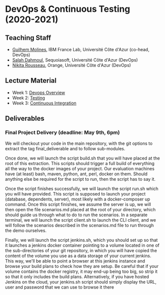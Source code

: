 # DevOps & Continuous Testing (2020-2021)

## Teaching Staff

  * [Guilhem Molines](guilhem.molines@univ-cotedazur.fr), IBM France Lab, Université Côte d'Azur (co-head, DevOps)
  * [Salah Dahmoul](Salah.DAHMOUL@univ-cotedazur.fr), Sequoiasoft, Université Côte d'Azur (DevOps)
  * [Nikita Rousseau](TBD@univ-cotedazur.fr), Orange, Université Côte d'Azur (DevOps)


## Lecture Material

   * Week 1: [Devops Overview](https://github.com/collet/isa-devops/blob/master/DevOps/week1_overview_devops_v0.2.pdf)
   * Week 2: [Testing](https://github.com/collet/isa-devops/blob/master/DevOps/week2_testing_v0.4.pdf)
   * Week 3: [Continuous Integration](https://github.com/collet/isa-devops/blob/master/DevOps/week3_software_factory_v0.6.pdf)


## Deliverables

### Final Project Delivery (deadline: May 9th, 6pm)

 We will checkout your code in the main repository, with the git options to extract the tag final_deliverable and to follow sub-modules.
 
Once done, we will launch the script build.sh that you will have placed at the root of this extraction. This scripts should trigger a full build of everything all the way to the docker images of your project. Our evaluation machines have (at least) bash, maven, python, ant, perl, docker on them. Should anything else be required for the script to run, then the script has to say it.

Once the script finishes successfully, we will launch the script run.sh which you will have provided. This script is supposed to launch your project (database, dependents, server), most likely with a docker-composer up command.
Once this script finishes, we assume the server is up, we will then open the file scenarios.md placed at the root of your directory, which should guide us through what to do to run the scenarios. In a separate terminal, we will launch the script client.sh to launch the CLI client, and we will follow the scenarios described in the scenarios.md file to run through the demo ourselves.

Finally, we will launch the script jenkins.sh, which you should set up so that it launches a jenkins docker container pointing to a volume located in one of the sub-directories of your git repository, in which you will have copied the content of the volume you use as a data storage of your current jenkins. This way, we'll be able to point a browser at this jenkins instance and browse your build plans to check how they are setup. Be careful that if your volume contains the docker registry, it may end-up being too big, so strip it so that it only includes the build plans. Alternatively, if you have hosted Jenkins on the cloud, your jenkins.sh script should simply display the URL, user and password that we can use to browse it there
